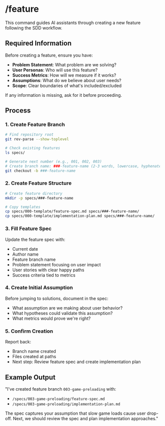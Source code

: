# /feature

This command guides AI assistants through creating a new feature following the SDD workflow.

## Required Information

Before creating a feature, ensure you have:
- **Problem Statement**: What problem are we solving?
- **User Personas**: Who will use this feature?
- **Success Metrics**: How will we measure if it works?
- **Assumptions**: What do we believe about user needs?
- **Scope**: Clear boundaries of what's included/excluded

If any information is missing, ask for it before proceeding.

## Process

### 1. Create Feature Branch

```bash
# Find repository root
git rev-parse --show-toplevel

# Check existing features
ls specs/

# Generate next number (e.g., 001, 002, 003)
# Create branch name: ###-feature-name (2-3 words, lowercase, hyphenated)
git checkout -b ###-feature-name
```

### 2. Create Feature Structure

```bash
# Create feature directory
mkdir -p specs/###-feature-name

# Copy templates
cp specs/000-template/feature-spec.md specs/###-feature-name/
cp specs/000-template/implementation-plan.md specs/###-feature-name/
```

### 3. Fill Feature Spec

Update the feature spec with:
- Current date
- Author name
- Feature branch name
- Problem statement focusing on user impact
- User stories with clear happy paths
- Success criteria tied to metrics

### 4. Create Initial Assumption

Before jumping to solutions, document in the spec:
- What assumption are we making about user behavior?
- What hypotheses could validate this assumption?
- What metrics would prove we're right?

### 5. Confirm Creation

Report back:
- Branch name created
- Files created at paths
- Next step: Review feature spec and create implementation plan

## Example Output

"I've created feature branch `003-game-preloading` with:
- `/specs/003-game-preloading/feature-spec.md`
- `/specs/003-game-preloading/implementation-plan.md`

The spec captures your assumption that slow game loads cause user drop-off. Next, we should review the spec and plan implementation approaches."